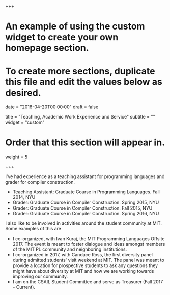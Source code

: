 +++
# An example of using the custom widget to create your own homepage section.
# To create more sections, duplicate this file and edit the values below as desired.

date = "2016-04-20T00:00:00"
draft = false

title = "Teaching, Academic Work Experience and Service"
subtitle = ""
widget = "custom"

# Order that this section will appear in.
weight = 5

+++

I've had experience as a teaching assistant for programming languages
and grader for compiler construction.

- Teaching Assistant: Graduate Course in Programming Languages. Fall 2014, NYU
- Grader: Graduate Course in Compiler Construction. Spring 2015, NYU
- Grader: Graduate Course in Compiler Construction. Fall 2015, NYU
- Grader: Graduate Course in Compiler Construction. Spring 2016, NYU

I also like to be involved in activities around the student community
at MIT. Some examples of this are

- I co-organized, with Ivan Kuraj, the MIT Programming Languages Offsite 2017. The event is meant to foster dialogue and ideas amongst
members of the MIT PL community and neighboring institutions.
- I co-organized in 2017, with Candace Ross, the first diversity panel during admitted
students' visit weekend at MIT. The panel was meant to provide a location for
prospective students to ask any questions they might have about diversity at MIT and
how we are working towards improving our community.
- I am on the CSAIL Student Committee and serve as Treasurer (Fall 2017 - Current).
